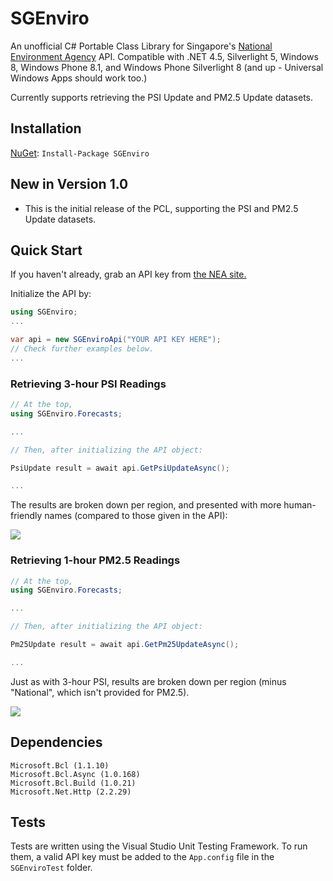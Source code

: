 # SGEnviro
An unofficial C# Portable Class Library for Singapore's [National Environment Agency](https://www.nea.gov.sg/api) API. Compatible with .NET 4.5, Silverlight 5, Windows 8, Windows Phone 8.1, and Windows Phone Silverlight 8 (and up - Universal Windows Apps should work too.)

Currently supports retrieving the PSI Update and PM2.5 Update datasets.

## Installation
[NuGet](https://www.nuget.org/packages/SGEnviro/): `Install-Package SGEnviro`

## New in Version 1.0
* This is the initial release of the PCL, supporting the PSI and PM2.5 Update datasets.

## Quick Start
If you haven't already, grab an API key from [the NEA site.](https://www.nea.gov.sg/api)

Initialize the API by:
```C#
using SGEnviro;
...

var api = new SGEnviroApi("YOUR API KEY HERE");
// Check further examples below.
...
```

### Retrieving 3-hour PSI Readings
```C#
// At the top,
using SGEnviro.Forecasts;

...

// Then, after initializing the API object:

PsiUpdate result = await api.GetPsiUpdateAsync();

...
```

The results are broken down per region, and presented with more human-friendly names (compared to those given in the API):

![](http://i.imgur.com/SHpvLtk.png)

### Retrieving 1-hour PM2.5 Readings
```C#
// At the top,
using SGEnviro.Forecasts;

...

// Then, after initializing the API object:

Pm25Update result = await api.GetPm25UpdateAsync();

...
```

Just as with 3-hour PSI, results are broken down per region (minus "National", which isn't provided for PM2.5).

![](http://i.imgur.com/qnm6iqR.png)

## Dependencies
    Microsoft.Bcl (1.1.10)
    Microsoft.Bcl.Async (1.0.168)
    Microsoft.Bcl.Build (1.0.21)
    Microsoft.Net.Http (2.2.29)

## Tests
Tests are written using the Visual Studio Unit Testing Framework. To run them, a valid API key must be added to the `App.config` file in the `SGEnviroTest` folder.